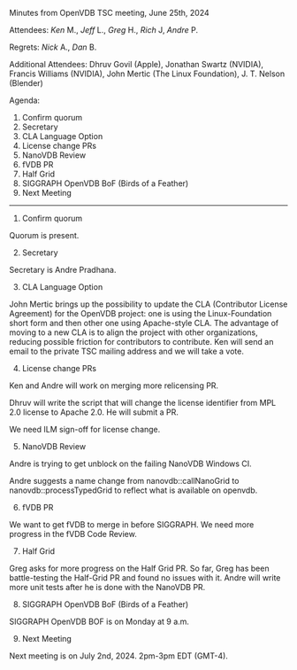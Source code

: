Minutes from OpenVDB TSC meeting, June 25th, 2024

Attendees: *Ken* M., *Jeff* L., *Greg* H., *Rich* J, *Andre* P.

Regrets: *Nick* A., *Dan* B.

Additional Attendees:
Dhruv Govil (Apple), Jonathan Swartz (NVIDIA), Francis Williams (NVIDIA),
John Mertic (The Linux Foundation), J. T. Nelson (Blender)

Agenda:

1) Confirm quorum
2) Secretary
3) CLA Language Option
4) License change PRs
5) NanoVDB Review
6) fVDB PR
7) Half Grid
8) SIGGRAPH OpenVDB BoF (Birds of a Feather)
9) Next Meeting

------------

1) Confirm quorum

Quorum is present.

2) Secretary

Secretary is Andre Pradhana.

3) CLA Language Option

John Mertic brings up the possibility to update the CLA (Contributor
License Agreement) for the OpenVDB project: one is using the Linux-Foundation
short form and then other one using Apache-style CLA. The advantage of moving
to a new CLA is to align the project with other organizations, reducing
possible friction for contributors to contribute. Ken will send an email to the
private TSC mailing address and we will take a vote.

4) License change PRs

Ken and Andre will work on merging more relicensing PR.

Dhruv will write the script that will change the license identifier
from MPL 2.0 license to Apache 2.0. He will submit a PR.

We need ILM sign-off for license change.

5) NanoVDB Review

Andre is trying to get unblock on the failing NanoVDB Windows CI.

Andre suggests a name change from nanovdb::callNanoGrid to nanovdb::processTypedGrid
to reflect what is available on openvdb.

6) fVDB PR

We want to get fVDB to merge in before SIGGRAPH. We need more progress
in the fVDB Code Review.

7) Half Grid

Greg asks for more progress on the Half Grid PR. So far, Greg has been battle-testing
the Half-Grid PR and found no issues with it. Andre will write more unit tests after he
is done with the NanoVDB PR.

8) SIGGRAPH OpenVDB BoF (Birds of a Feather)

SIGGRAPH OpenVDB BOF is on Monday at 9 a.m.

9) Next Meeting

Next meeting is on July 2nd, 2024. 2pm-3pm EDT (GMT-4).

